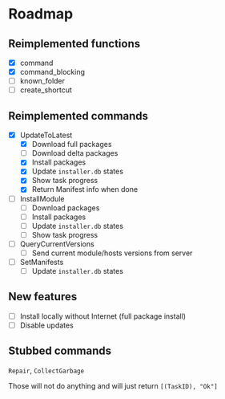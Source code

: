 # Roadmap

## Reimplemented functions

- [x] command
- [x] command_blocking
- [ ] known_folder
- [ ] create_shortcut

## Reimplemented commands
- [x] UpdateToLatest
    - [x] Download full packages
    - [ ] Download delta packages
    - [x] Install packages
    - [x] Update `installer.db` states
    - [x] Show task progress
    - [x] Return Manifest info when done

- [ ] InstallModule
    - [ ] Download packages
    - [ ] Install packages
    - [ ] Update `installer.db` states
    - [ ] Show task progress

- [ ] QueryCurrentVersions
    - [ ] Send current module/hosts versions from server

- [ ] SetManifests
    - [ ] Update `installer.db` states

## New features
- [ ] Install locally without Internet (full package install)
- [ ] Disable updates

## Stubbed commands

`Repair`, `CollectGarbage`

Those will not do anything and will just return `[(TaskID), "Ok"]`
